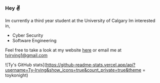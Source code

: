 ### Hey ✌️
Im currently a third year student at the University of Calgary
Im interested in,
- Cyber Security 
- Software Engineering

Feel free to take a look at my website [here](https://ty-irving.com) or email me at tyirving1@gmail.com

![Ty's GitHub stats](https://github-readme-stats.vercel.app/api?username=Ty-Irving&show_icons=true&count_private=true&theme = toykonight)
